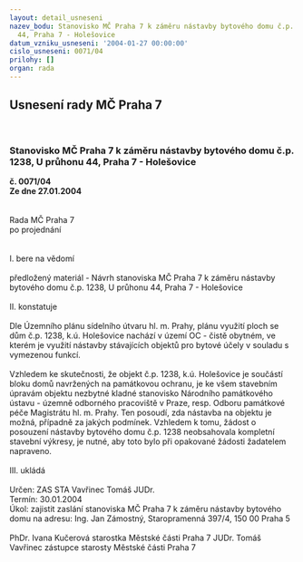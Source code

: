 ```yaml
---
layout: detail_usneseni
nazev_bodu: Stanovisko MČ Praha 7 k záměru nástavby bytového domu č.p. 1238, U průhonu
  44, Praha 7 - Holešovice
datum_vzniku_usneseni: '2004-01-27 00:00:00'
cislo_usneseni: 0071/04
prilohy: []
organ: rada
---
```

<div id="ucUsn_pList" class="usn">
	<span><h2>Usnesení rady MČ Praha 7 </h2>
<br></span><div class="standBody">
<span><h3>Stanovisko MČ Praha 7 k záměru nástavby bytového domu č.p. 1238, U průhonu 44, Praha 7 - Holešovice</h3></span><div class="center">
		<strong>č. 0071/04</strong><br>
	</div>
<div class="center">
		<strong>Ze dne 27.01.2004</strong><br><br>
	</div>
<br>Rada MČ Praha 7<br>po projednání<br><br><br>I.	bere na vědomí<br><br> předložený materiál - Návrh stanoviska MČ Praha 7 k záměru nástavby bytového domu č.p. 1238, U průhonu 44, Praha 7 - Holešovice<br><br>II.	konstatuje<br><br>Dle Územního plánu sídelního útvaru hl. m. Prahy, plánu využití ploch se dům č.p. 1238, k.ú. Holešovice nachází v území OC - čistě obytném, ve kterém je využití nástavby stávajících objektů pro bytové účely v souladu s vymezenou funkcí.<br><br>Vzhledem ke skutečnosti, že objekt č.p. 1238, k.ú. Holešovice je součástí bloku domů navržených na památkovou ochranu, je ke všem stavebním úpravám objektu nezbytné kladné stanovisko Národního památkového ústavu - územně odborného pracoviště v Praze, resp. Odboru památkové péče Magistrátu hl. m. Prahy. Ten posoudí, zda nástavba na objektu je možná, případně za jakých podmínek. Vzhledem k tomu, žádost o posouzení nástavby bytového domu č.p. 1238 neobsahovala kompletní stavební výkresy, je nutné, aby toto bylo při opakované žádosti žadatelem napraveno. <br><br>III.	ukládá <br><br>Určen:	ZAS STA Vavřinec Tomáš JUDr.<br>Termín: 30.01.2004<br>Úkol:	zajistit zaslání stanoviska MČ Praha 7 k záměru nástavby bytového domu na adresu: Ing. Jan Zámostný, Staropramenná 397/4, 150 00 Praha 5<br>  	<br>PhDr. Ivana Kučerová starostka Městské části Praha 7	 JUDr. Tomáš Vavřinec zástupce starosty Městské části Praha 7<br>	<br><br>
</div>
</div>
